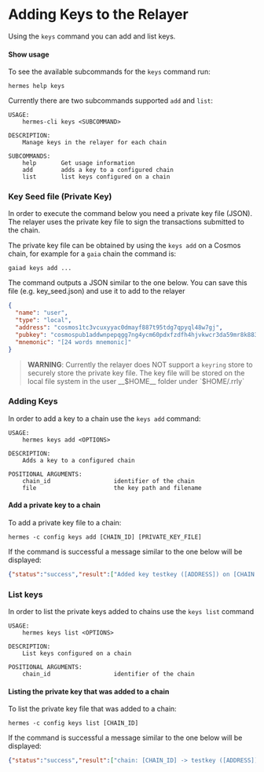 # Adding Keys to the Relayer

Using the `keys` command you can add and list keys. 

#### Show usage

To see the available subcommands for the `keys` command run:

```shell
hermes help keys
```

Currently there are two subcommands supported `add` and `list`:

```shell
USAGE:
    hermes-cli keys <SUBCOMMAND>

DESCRIPTION:
    Manage keys in the relayer for each chain

SUBCOMMANDS:
    help       Get usage information
    add        adds a key to a configured chain
    list       list keys configured on a chain
```

### Key Seed file (Private Key)

In order to execute the command below you need a private key file (JSON). The relayer uses the private key file to sign the transactions submitted to the chain.

The private key file can be obtained by using the `keys add` on a Cosmos chain, for example for a `gaia` chain the command is:

```shell
gaiad keys add ...
```

The command outputs a JSON similar to the one below. You can save this file (e.g. key_seed.json) and use it to add to the relayer

```json
{
  "name": "user",
  "type": "local",
  "address": "cosmos1tc3vcuxyyac0dmayf887t95tdg7qpyql48w7gj",
  "pubkey": "cosmospub1addwnpepqgg7ng4ycm60pdxfzdfh4hjvkwcr3da59mr8k883vsstx60ruv7kur4525u",
  "mnemonic": "[24 words mnemonic]"
}
```

> __WARNING__: Currently the relayer does NOT support a `keyring` store to securely store the private key file. The key file will be stored on the local file system in the user __$HOME__ folder under `$HOME/.rrly`


### Adding Keys

In order to add a key to a chain use the `keys add` command:

```shell
USAGE:
    hermes keys add <OPTIONS>

DESCRIPTION:
    Adds a key to a configured chain

POSITIONAL ARGUMENTS:
    chain_id                  identifier of the chain
    file                      the key path and filename

```

#### Add a private key to a chain

To add a private key file to a chain:

```shell
hermes -c config keys add [CHAIN_ID] [PRIVATE_KEY_FILE]
```

If the command is successful a message similar to the one below will be displayed:

```json
{"status":"success","result":["Added key testkey ([ADDRESS]) on [CHAIN ID] chain"]}
```

### List keys

In order to list the private keys added to chains use the `keys list` command

```shell
USAGE:
    hermes keys list <OPTIONS>

DESCRIPTION:
    List keys configured on a chain

POSITIONAL ARGUMENTS:
    chain_id                  identifier of the chain
```

#### Listing the private key that was added to a chain

To list the private key file that was added to a chain:

```shell
hermes -c config keys list [CHAIN_ID]
```

If the command is successful a message similar to the one below will be displayed:

```json
{"status":"success","result":["chain: [CHAIN_ID] -> testkey ([ADDRESS])"]}
```

